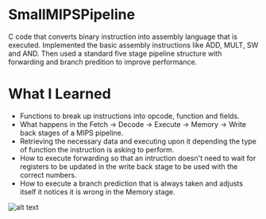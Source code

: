 # SmallMIPSPipeline
C code that converts binary instruction into assembly language that is executed. Implemented the basic assembly instructions like ADD, MULT, SW and AND. Then used a standard five stage pipeline structure with forwarding and branch predition to improve performance.

# What I Learned
- Functions to break up instructions into opcode, function and fields.
- What happens in the Fetch -> Decode -> Execute -> Memory -> Write back stages of a MIPS pipeline.
- Retrieving the necessary data and executing upon it depending the type of function the instruction is asking to perform.
- How to execute forwarding so that an intruction doesn't need to wait for registers to be updated in the write back stage to be used with the correct numbers.
- How to execute a branch prediction that is always taken and adjusts itself it notices it is wrong in the Memory stage.

![alt text](https://www.google.com/url?sa=i&url=https%3A%2F%2Fcommons.wikimedia.org%2Fwiki%2FFile%3AMIPS_Architecture_(Pipelined).svg&psig=AOvVaw3HGvHnA-7e_bRPwtrIh1m8&ust=1648433583939000&source=images&cd=vfe&ved=0CAsQjRxqFwoTCLi5iOSb5fYCFQAAAAAdAAAAABAJ![image](https://user-images.githubusercontent.com/71102542/160263737-8a0c1800-724b-4208-a434-86bc664e4df5.png))
